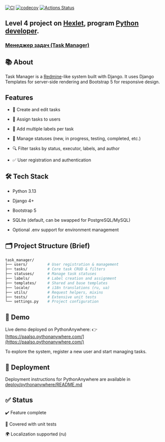 [![CI](https://github.com/paalso/python-project-52/actions/workflows/ci.yml/badge.svg)](https://github.com/paalso/python-project-52/actions/workflows/ci.yml)
[![codecov](https://codecov.io/github/paalso/python-project-52/graph/badge.svg?token=P8H6NHLCMW)](https://codecov.io/github/paalso/python-project-52)
 [![Actions Status](https://github.com/paalso/python-project-52/actions/workflows/hexlet-check.yml/badge.svg)](https://github.com/paalso/python-project-52/actions)

## Level 4 project on [Hexlet](https://ru.hexlet.io/), program [Python developer](https://ru.hexlet.io/programs/python).
### [Менеджер задач (Task Manager)](https://ru.hexlet.io/programs/python/projects/52)

## 📚 About
Task Manager is a [Redmine](https://www.redmine.org/)-like system built with Django.
It uses Django Templates for server-side rendering and Bootstrap 5 for responsive design.

## Features
- 📝 Create and edit tasks

- 👤 Assign tasks to users

- 📌 Add multiple labels per task

- 🔄 Manage statuses (new, in progress, testing, completed, etc.)

- 🔍 Filter tasks by status, executor, labels, and author

- ✅ User registration and authentication

##  🛠️ Tech Stack
- Python 3.13

- Django 4+

- Bootstrap 5

- SQLite (default, can be swapped for PostgreSQL/MySQL)

- Optional .env support for environment management

## 🗂️ Project Structure (Brief)
```bash
task_manager/
├── users/         # User registration & management
├── tasks/         # Core task CRUD & filters
├── statuses/      # Manage task statuses
├── labels/        # Label creation and assignment
├── templates/     # Shared and base templates
├── locale/        # i18n translations (ru, ua)
├── utils/         # Request helpers, mixins
├── tests/         # Extensive unit tests
└── settings.py    # Project configuration
```

## 🚀 Demo
Live demo deployed on PythonAnywhere:
👉 [https://paalso.pythonanywhere.com/](https://paalso.pythonanywhere.com/)

To explore the system, register a new user and start managing tasks.

## 📄 Deployment
Deployment instructions for PythonAnywhere are available in [deploy/pythonanywhere/README.md](deploy/pythonanywhere/README.md)

## ✅ Status
✔️ Feature complete

🧪 Covered with unit tests

🌍 Localization supported (ru)

